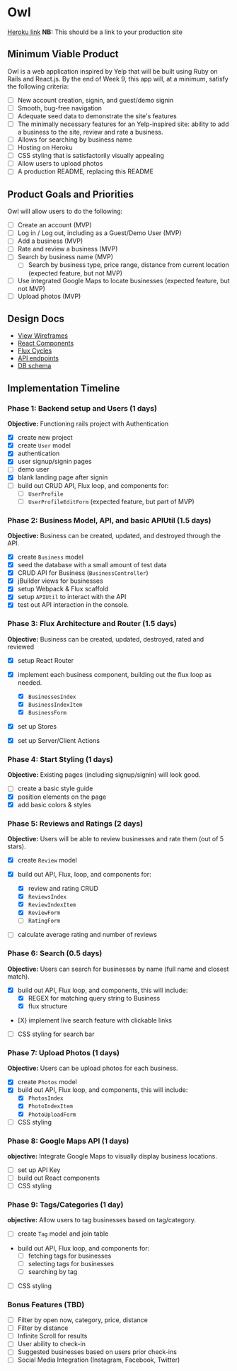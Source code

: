# Owl

[Heroku link][heroku] **NB:** This should be a link to your production site

[heroku]: https://owlhowler.herokuapp.com/

## Minimum Viable Product

Owl is a web application inspired by Yelp that will be built using Ruby on Rails and React.js.  By the end of Week 9, this app will, at a minimum, satisfy the following criteria:

- [ ] New account creation, signin, and guest/demo signin
- [ ] Smooth, bug-free navigation
- [ ] Adequate seed data to demonstrate the site's features
- [ ] The minimally necessary features for an Yelp-inspired site: ability to add a business to the site, review and rate a business.
- [ ] Allows for searching by business name
- [ ] Hosting on Heroku
- [ ] CSS styling that is satisfactorily visually appealing
- [ ] Allow users to upload photos
- [ ] A production README, replacing this README

## Product Goals and Priorities

Owl will allow users to do the following:

<!-- This is a Markdown checklist. Use it to keep track of your
progress. Put an x between the brackets for a checkmark: [x] -->

- [ ] Create an account (MVP)
- [ ] Log in / Log out, including as a Guest/Demo User (MVP)
- [ ] Add a business  (MVP)
- [ ] Rate and review a business (MVP)
- [ ] Search by business name (MVP)
  - [ ] Search by business type, price range, distance from current location (expected feature, but not MVP)
- [ ] Use integrated Google Maps to locate businesses (expected feature, but not MVP)
- [ ] Upload photos (MVP)

## Design Docs
* [View Wireframes][views]
* [React Components][components]
* [Flux Cycles][flux-cycles]
* [API endpoints][api-endpoints]
* [DB schema][schema]

[views]: ./docs/views.md
[components]: ./docs/components.md
[flux-cycles]: ./docs/flux-cycles.md
[api-endpoints]: ./docs/api-endpoints.md
[schema]: ./docs/schema.md

## Implementation Timeline

### Phase 1: Backend setup and Users (1 days)

**Objective:** Functioning rails project with Authentication

- [X] create new project
- [X] create `User` model
- [X] authentication
- [X] user signup/signin pages
- [ ] demo user
- [X] blank landing page after signin
- [ ] build out CRUD API, Flux loop, and components for:
  - [ ] `UserProfile`
  - [ ] `UserProfileEditForm` (expected feature, but part of MVP)

### Phase 2: Business Model, API, and basic APIUtil (1.5 days)

**Objective:** Business can be created, updated, and destroyed through
the API.

- [X] create `Business` model
- [X] seed the database with a small amount of test data
- [X] CRUD API for Business (`BusinessController`)
- [X] jBuilder views for businesses
- [X] setup Webpack & Flux scaffold
- [X] setup `APIUtil` to interact with the API
- [X] test out API interaction in the console.

### Phase 3: Flux Architecture and Router (1.5 days)

**Objective:** Business can be created, updated, destroyed, rated and reviewed

- [X] setup React Router
- [X] implement each business component, building out the flux loop as needed.
  - [X] `BusinessesIndex`
  - [X] `BusinessIndexItem`
  - [X] `BusinessForm`
- [X] set up Stores
- [X] set up Server/Client Actions


### Phase 4: Start Styling (1 days)

**Objective:** Existing pages (including signup/signin) will look good.

- [ ] create a basic style guide
- [X] position elements on the page
- [X] add basic colors & styles

### Phase 5: Reviews and Ratings (2 days)

**Objective:** Users will be able to review businesses and rate them (out of 5 stars).

- [X] create `Review` model
- [X] build out API, Flux, loop, and components for:
  - [X] review and rating CRUD
  - [X] `ReviewsIndex`
  - [X] `ReviewIndexItem`
  - [X] `ReviewForm`
  - [ ] `RatingForm`
- [ ] calculate average rating and number of reviews


### Phase 6: Search (0.5 days)

**Objective:** Users can search for businesses by name (full name and closest match).

- [X] build out API, Flux loop, and components, this will include:
  - [X] REGEX for matching query string to Business
  - [X] flux structure
- [X} implement live search feature with clickable links
- [ ] CSS styling for search bar

### Phase 7: Upload Photos (1 days)

**Objective:** Users can be upload photos for each business.
- [X] create `Photos` model
- [X] build out API, Flux loop, and components, this will include:
  - [X] `PhotosIndex`
  - [X] `PhotoIndexItem`
  - [X] `PhotoUploadForm`
- [ ] CSS styling
### Phase 8: Google Maps API (1 days)

**objective:** Integrate Google Maps to visually display business locations.
- [ ] set up API Key
- [ ] build out React components
- [ ] CSS styling

### Phase 9: Tags/Categories (1 day)

**objective:** Allow users to tag businesses based on tag/category.

- [ ] create `Tag` model and join table
- build out API, Flux loop, and components for:
  - [ ] fetching tags for businesses
  - [ ] selecting tags for businesses
  - [ ] searching by tag
- [ ] CSS styling

### Bonus Features (TBD)
- [ ] Filter by open now, category, price, distance
- [ ] Filter by distance
- [ ] Infinite Scroll for results
- [ ] User ability to check-in
- [ ] Suggested businesses based on users prior check-ins
- [ ] Social Media Integration (Instagram, Facebook, Twitter)

<!-- coupon modal -->

<!-- [phase-one]: ./docs/phases/phase1.md
[phase-two]: ./docs/phases/phase2.md
[phase-three]: ./docs/phases/phase3.md
[phase-four]: ./docs/phases/phase4.md
[phase-five]: ./docs/phases/phase5.md -->
